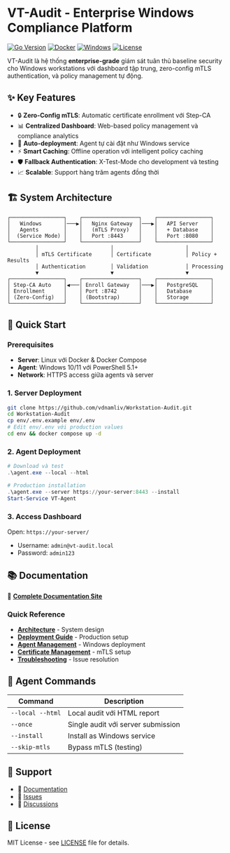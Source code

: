 # VT-Audit - Enterprise Windows Compliance Platform

[![Go Version](https://img.shields.io/badge/Go-1.21+-blue.svg)](https://golang.org)
[![Docker](https://img.shields.io/badge/Docker-Required-blue.svg)](https://docker.com)
[![Windows](https://img.shields.io/badge/Windows-10%2F11-blue.svg)](https://microsoft.com)
[![License](https://img.shields.io/badge/License-MIT-green.svg)](LICENSE)

VT-Audit là hệ thống **enterprise-grade** giám sát tuân thủ baseline security cho Windows workstations với dashboard tập trung, zero-config mTLS authentication, và policy management tự động.

## ✨ Key Features

- 🔒 **Zero-Config mTLS**: Automatic certificate enrollment với Step-CA
- 📊 **Centralized Dashboard**: Web-based policy management và compliance analytics
- 🚀 **Auto-deployment**: Agent tự cài đặt như Windows service
- ⚡ **Smart Caching**: Offline operation với intelligent policy caching
- 🛡️ **Fallback Authentication**: X-Test-Mode cho development và testing
- 📈 **Scalable**: Support hàng trăm agents đồng thời

## 🏗️ System Architecture

```
┌─────────────────┐    ┌──────────────────┐    ┌─────────────────┐
│   Windows       │───▶│   Nginx Gateway  │───▶│   API Server    │
│   Agents        │    │   (mTLS Proxy)   │    │   + Database    │
│  (Service Mode) │    │   Port :8443     │    │   Port :8080    │
└─────────────────┘    └──────────────────┘    └─────────────────┘
         │                       │                       │
         │ mTLS Certificate      │ Certificate           │ Policy + Results
         │ Authentication        │ Validation            │ Processing
         ▼                       ▼                       ▼
┌─────────────────┐    ┌──────────────────┐    ┌─────────────────┐
│ Step-CA Auto    │◀───│ Enroll Gateway   │───▶│   PostgreSQL    │
│ Enrollment      │    │ Port :8742       │    │   Database      │
│ (Zero-Config)   │    │ (Bootstrap)      │    │   Storage       │
└─────────────────┘    └──────────────────┘    └─────────────────┘
```

## 🚀 Quick Start

### Prerequisites
- **Server**: Linux với Docker & Docker Compose
- **Agent**: Windows 10/11 với PowerShell 5.1+
- **Network**: HTTPS access giữa agents và server

### 1. Server Deployment
```bash
git clone https://github.com/vdnamliv/Workstation-Audit.git
cd Workstation-Audit
cp env/.env.example env/.env
# Edit env/.env với production values
cd env && docker compose up -d
```

### 2. Agent Deployment
```powershell
# Download và test
.\agent.exe --local --html

# Production installation
.\agent.exe --server https://your-server:8443 --install
Start-Service VT-Agent
```

### 3. Access Dashboard
Open: `https://your-server/`
- Username: `admin@vt-audit.local`
- Password: `admin123`

## 📚 Documentation

📖 **[Complete Documentation Site](https://vdnamliv.github.io/Workstation-Audit/)**

### Quick Reference
- **[Architecture](https://vdnamliv.github.io/Workstation-Audit/architecture)** - System design
- **[Deployment Guide](https://vdnamliv.github.io/Workstation-Audit/deployment)** - Production setup
- **[Agent Management](https://vdnamliv.github.io/Workstation-Audit/agents)** - Windows deployment
- **[Certificate Management](https://vdnamliv.github.io/Workstation-Audit/certificates)** - mTLS setup
- **[Troubleshooting](https://vdnamliv.github.io/Workstation-Audit/troubleshooting)** - Issue resolution

## 🔧 Agent Commands

| Command | Description |
|---------|-------------|
| `--local --html` | Local audit với HTML report |
| `--once` | Single audit với server submission |
| `--install` | Install as Windows service |
| `--skip-mtls` | Bypass mTLS (testing) |

## 🛟 Support

- 📖 [Documentation](https://vdnamliv.github.io/Workstation-Audit/)
- 🐛 [Issues](https://github.com/vdnamliv/Workstation-Audit/issues)
- 💬 [Discussions](https://github.com/vdnamliv/Workstation-Audit/discussions)

## 📄 License

MIT License - see [LICENSE](LICENSE) file for details.
